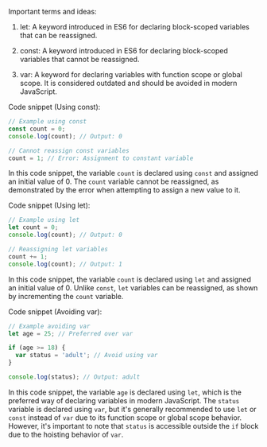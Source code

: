 Important terms and ideas:

1. let: A keyword introduced in ES6 for declaring block-scoped variables that can be reassigned.

2. const: A keyword introduced in ES6 for declaring block-scoped variables that cannot be reassigned.

3. var: A keyword for declaring variables with function scope or global scope. It is considered outdated and should be avoided in modern JavaScript.

Code snippet (Using const):

```javascript
// Example using const
const count = 0;
console.log(count); // Output: 0

// Cannot reassign const variables
count = 1; // Error: Assignment to constant variable
```

In this code snippet, the variable `count` is declared using `const` and assigned an initial value of 0. The `count` variable cannot be reassigned, as demonstrated by the error when attempting to assign a new value to it.

Code snippet (Using let):

```javascript
// Example using let
let count = 0;
console.log(count); // Output: 0

// Reassigning let variables
count += 1;
console.log(count); // Output: 1
```

In this code snippet, the variable `count` is declared using `let` and assigned an initial value of 0. Unlike `const`, `let` variables can be reassigned, as shown by incrementing the `count` variable.

Code snippet (Avoiding var):

```javascript
// Example avoiding var
let age = 25; // Preferred over var

if (age >= 18) {
  var status = 'adult'; // Avoid using var
}

console.log(status); // Output: adult
```

In this code snippet, the variable `age` is declared using `let`, which is the preferred way of declaring variables in modern JavaScript. The `status` variable is declared using `var`, but it's generally recommended to use `let` or `const` instead of `var` due to its function scope or global scope behavior. However, it's important to note that `status` is accessible outside the `if` block due to the hoisting behavior of `var`.